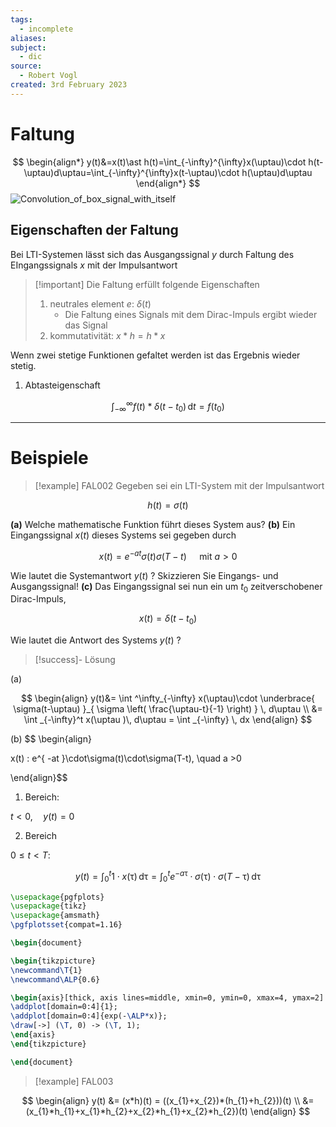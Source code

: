 ```yaml
---
tags:
  - incomplete
aliases: 
subject:
  - dic
source:
  - Robert Vogl
created: 3rd February 2023
---
```


# Faltung

$$
\begin{align*}
y(t)&=x(t)\ast h(t)=\int_{-\infty}^{\infty}x(\uptau)\cdot h(t-\uptau)d\uptau=\int_{-\infty}^{\infty}x(t-\uptau)\cdot h(\uptau)d\uptau
\end{align*}
$$
![Convolution_of_box_signal_with_itself](../../../Digitaltechnik/assets/Convolution_of_box_signal_with_itself.gif)

## Eigenschaften der Faltung

Bei LTI-Systemen lässt sich das Ausgangssignal $y$ durch Faltung des EIngangssignals $x$ mit der Impulsantwort

> [!important] Die Faltung erfüllt folgende Eigenschaften
> 
> 1. neutrales element $e$: $\delta(t)$
>     - Die Faltung eines Signals mit dem Dirac-Impuls ergibt wieder das Signal
> 2. kommutativität: $x*h=h*x$

Wenn zwei stetige Funktionen gefaltet werden ist das Ergebnis wieder stetig.


1. Abtasteigenschaft

$$
\int_{-\infty}^{\infty}f(t)*\delta(t-t_{0})\,\mathrm{d}t = f(t_{0})
$$

---

# Beispiele

>[!example] FAL002
Gegeben sei ein LTI-System mit der Impulsantwort

$$
h(t)=\sigma(t)
$$

**(a)** Welche mathematische Funktion führt dieses System aus?
**(b)** Ein Eingangssignal $x(t)$ dieses Systems sei gegeben durch

$$
x(t)=e^{-a t} \sigma(t) \sigma(T-t) \quad \text { mit } a>0
$$


Wie lautet die Systemantwort $y(t)$ ? Skizzieren Sie Eingangs- und Ausgangssignal!
**(c)** Das Eingangssignal sei nun ein um $t_0$ zeitverschobener Dirac-Impuls,

$$
x(t)=\delta\left(t-t_0\right)
$$


Wie lautet die Antwort des Systems $y(t)$ ?

> [!success]- Lösung


(a) 

$$
\begin{align}
y(t)&= \int ^\infty_{-\infty} x(\uptau)\cdot \underbrace{ \sigma(t-\uptau) }_{ \sigma \left( \frac{\uptau-t}{-1} \right) } \, d\uptau  \\
 &= \int _{-\infty}^t x(\uptau )\, d\uptau = \int _{-\infty} \, dx 
\end{align}
$$


(b) 
$$
\begin{align}

x(t) : e^{ -at }\cdot\sigma(t)\cdot\sigma(T-t), \quad a >0

\end{align}$$

1. Bereich:

$t<0, \quad y(t)=0$

2. Bereich

$0 \leq t < T:$

$$
y(t)=\int _{0}^t 1\cdot x(\uptau) \, \mathrm{d}\uptau = \int_{0}^t e^{ -a\uptau }\cdot\sigma(\uptau)\cdot\sigma(T-\uptau)\, \mathrm{d}\uptau
$$ 


```tikz
\usepackage{pgfplots}
\usepackage{tikz}
\usepackage{amsmath}
\pgfplotsset{compat=1.16}

\begin{document}

\begin{tikzpicture}
\newcommand\T{1}
\newcommand\ALP{0.6}

\begin{axis}[thick, axis lines=middle, xmin=0, ymin=0, xmax=4, ymax=2]
\addplot[domain=0:4]{1};
\addplot[domain=0:4]{exp(-\ALP*x)};
\draw[->] (\T, 0) -> (\T, 1);
\end{axis}
\end{tikzpicture}

\end{document}
```

>[!example] FAL003

$$
\begin{align}
y(t) &= (x*h)(t) = ((x_{1}+x_{2})*(h_{1}+h_{2}))(t) \\
&= (x_{1}*h_{1}+x_{1}*h_{2}+x_{2}*h_{1}+x_{2}*h_{2})(t)
\end{align}
$$